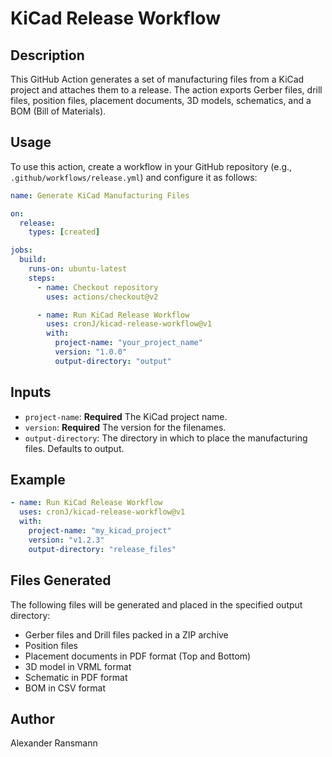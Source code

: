 # KiCad Release Workflow

## Description

This GitHub Action generates a set of manufacturing files from a KiCad project and attaches them to a release. The action exports Gerber files, drill files, position files, placement documents, 3D models, schematics, and a BOM (Bill of Materials).

## Usage

To use this action, create a workflow in your GitHub repository (e.g., `.github/workflows/release.yml`) and configure it as follows:

```yaml
name: Generate KiCad Manufacturing Files

on:
  release:
    types: [created]

jobs:
  build:
    runs-on: ubuntu-latest
    steps:
      - name: Checkout repository
        uses: actions/checkout@v2

      - name: Run KiCad Release Workflow
        uses: cronJ/kicad-release-workflow@v1
        with:
          project-name: "your_project_name"
          version: "1.0.0"
          output-directory: "output"
```

## Inputs

- `project-name`: **Required** The KiCad project name.
- `version`: **Required** The version for the filenames.
- `output-directory`: The directory in which to place the manufacturing files. Defaults to output.

## Example

```yaml
- name: Run KiCad Release Workflow
  uses: cronJ/kicad-release-workflow@v1
  with:
    project-name: "my_kicad_project"
    version: "v1.2.3"
    output-directory: "release_files"
```

## Files Generated

The following files will be generated and placed in the specified output directory:

- Gerber files and Drill files packed in a ZIP archive
- Position files
- Placement documents in PDF format (Top and Bottom)
- 3D model in VRML format
- Schematic in PDF format
- BOM in CSV format

## Author

Alexander Ransmann
